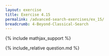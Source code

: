 ```yaml
---
layout: exercise
title: Exercise 4.15
permalink: /advanced-search-exercises/ex_15/
breadcrumb: 4-Beyond-Classical-Search
---
```


{% include mathjax_support %}

<div><i class="arrow-up loader" data-chapter="advanced-search-exercises" data-exercise="ex_15" data-rating="0"></i></div>
{% include_relative question.md %}
